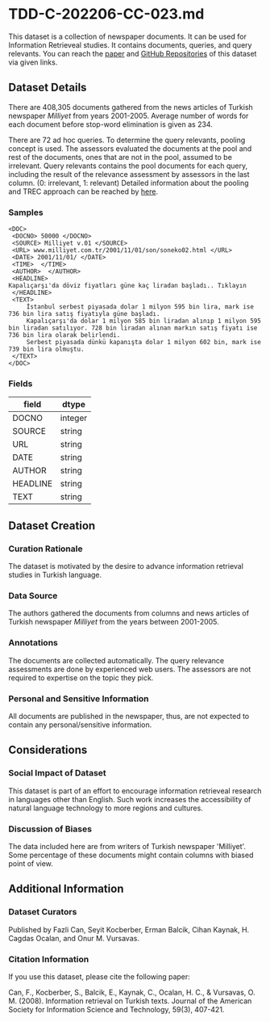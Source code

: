 # TDD-C-202206-CC-023.md


This dataset is a collection of newspaper documents. It can be used for Information Retrieveal studies. It contains documents, queries, and query relevants. You can reach the [paper]( http://repository.bilkent.edu.tr/bitstream/handle/11693/23211/Information%20retrieval%20on%20turkish%20texts.pdf?sequence=1&isAllowed=y) and [GitHub Repositories](https://github.com/BilkentInformationRetrievalGroup/MilliyetCollectionTREC) of this dataset via given links.


## Dataset Details



There are 408,305 documents gathered from the news articles of Turkish newspaper *Milliyet* from years 2001-2005. Average number of words for each document before stop-word elimination is given as 234. 

There are 72 ad hoc queries. To determine the query relevants, pooling concept is used. The assessors evaluated the documents at the pool and rest of the documents, ones that are not in the pool, assumed to be irrelevant. Query relevants contains the pool documents for each query, including the result of the relevance assessment by assessors in the last column. (0: irrelevant, 1: relevant) Detailed information about the pooling and TREC approach can be reached by [here](https://trec.nist.gov/presentations/TREC9/intro/sld018.htm).



### Samples


```
<DOC>
 <DOCNO> 50000 </DOCNO>
 <SOURCE> Milliyet v.01 </SOURCE>
 <URL> www.milliyet.com.tr/2001/11/01/son/soneko02.html </URL>
 <DATE> 2001/11/01/ </DATE>
 <TIME>  </TIME>
 <AUTHOR>  </AUTHOR>
 <HEADLINE>
Kapalıçarşı'da döviz fiyatları güne kaç liradan başladı.. Tıklayın 
 </HEADLINE>
 <TEXT>
     İstanbul serbest piyasada dolar 1 milyon 595 bin lira, mark ise 736 bin lira satış fiyatıyla güne başladı. 
     Kapalıçarşı'da dolar 1 milyon 585 bin liradan alınıp 1 milyon 595 bin liradan satılıyor. 728 bin liradan alınan markın satış fiyatı ise 736 bin lira olarak belirlendi. 
     Serbest piyasada dünkü kapanışta dolar 1 milyon 602 bin, mark ise 739 bin lira olmuştu.
 </TEXT>
</DOC>

```

### Fields


| field   | dtype   |
|----------|------------|
| DOCNO  | integer   |
| SOURCE| string |
| URL | string|
| DATE | string|
| AUTHOR | string|
| HEADLINE| string|
| TEXT | string


## Dataset Creation

### Curation Rationale
The dataset is motivated by the desire to advance information retrieval studies in Turkish language.

### Data Source


The authors gathered the documents from columns and news articles of Turkish newspaper *Milliyet* from the years between 2001-2005. 

### Annotations

The documents are collected automatically. The query relevance assessments are done by experienced web users. The assessors are not required to expertise on the topic they pick. 



### Personal and Sensitive Information

All documents are published in the newspaper, thus, are not expected to contain any personal/sensitive information.

## Considerations

### Social Impact of Dataset

This dataset is part of an effort to encourage information retrieveal research in languages other than English. Such work increases the accessibility of natural language technology to more regions and cultures.

### Discussion of Biases

The data included here are from writers of Turkish newspaper 'Milliyet'. Some percentage of these documents might contain columns with biased point of view.

## Additional Information

### Dataset Curators

Published by Fazli Can, Seyit Kocberber, Erman Balcik, Cihan Kaynak, H. Cagdas Ocalan, and Onur M. Vursavas. 

### Citation Information

If you use this dataset, please cite the following paper:

Can, F., Kocberber, S., Balcik, E., Kaynak, C., Ocalan, H. C., & Vursavas, O. M. (2008). Information retrieval on Turkish texts. Journal of the American Society for Information Science and Technology, 59(3), 407-421.

